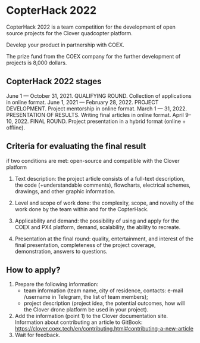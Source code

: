 # CopterHack 2022

CopterHack 2022 is a team competition for the development of open source projects for the Clover quadcopter platform.

Develop your product in partnership with COEX. 

The prize fund from the COEX company for the further development of projects is 8,000 dollars.

## CopterHack 2022 stages
   June 1 — October 31, 2021. QUALIFYING ROUND. Collection of applications in online format.
   June 1, 2021 — February 28, 2022. PROJECT DEVELOPMENT. Project mentorship in online format.
   March 1 — 31, 2022. PRESENTATION OF RESULTS. Writing final articles in online format.
   April 9–10, 2022. FINAL ROUND. Project presentation in a hybrid format (online + offline).

## Сriteria for evaluating the final result
if two conditions are met: open-source and compatible with the Clover platform

1. Text description: the project article consists of a full-text description, the code (+understandable comments), flowcharts, electrical schemes, drawings, and other graphic information.

2. Level and scope of work done: the complexity, scope, and novelty of the work done by the team within and for the CopterHack.

3. Аpplicability and demand: the possibility of using and apply for the COEX and PX4 platform, demand, scalability, the ability to recreate.

4. Presentation at the final round: quality, entertainment, and interest of the final presentation, completeness of the project coverage, demonstration, answers to questions. 

## How to apply?
1. Prepare the following information:
     * team information (team name, city of residence, contacts: e-mail /username in Telegram, the list of team members);
     * project description (project idea, the potential outcomes, how will the Clover drone platform be used in your project).
2. Add the information (point 1) to the Clover documentation site. Information about contributing an article to GitBook: https://clover.coex.tech/en/contributing.html#contributing-a-new-article 
3. Wait for feedback.

